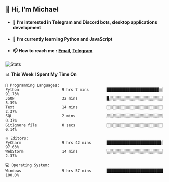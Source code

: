 ## 👋 Hi, I’m Michael
- #### 👀 I’m interested in Telegram and Discord bots, desktop applications development
- #### 🌱 I’m currently learning Python and JavaScript
- #### 📫 How to reach me : [Email](mailto:misha@kurapov.ru), [Telegram](https://t.me/mickr7)

![Stats](https://github-readme-stats.vercel.app/api?username=krpff&show_icons=true&theme=github_dark&hide_border=true&hide=issues&count_private=true&layout=compact)


<!--START_SECTION:waka-->
📊 **This Week I Spent My Time On** 

```text
💬 Programming Languages: 
Python                   9 hrs 7 mins        ███████████████████████░░   91.73% 
JSON                     32 mins             █░░░░░░░░░░░░░░░░░░░░░░░░   5.39% 
Text                     14 mins             ░░░░░░░░░░░░░░░░░░░░░░░░░   2.37% 
SQL                      2 mins              ░░░░░░░░░░░░░░░░░░░░░░░░░   0.37% 
GitIgnore file           0 secs              ░░░░░░░░░░░░░░░░░░░░░░░░░   0.14%

🔥 Editors: 
PyCharm                  9 hrs 42 mins       ████████████████████████░   97.63% 
WebStorm                 14 mins             ░░░░░░░░░░░░░░░░░░░░░░░░░   2.37%

💻 Operating System: 
Windows                  9 hrs 57 mins       █████████████████████████   100.0%

```


<!--END_SECTION:waka-->
